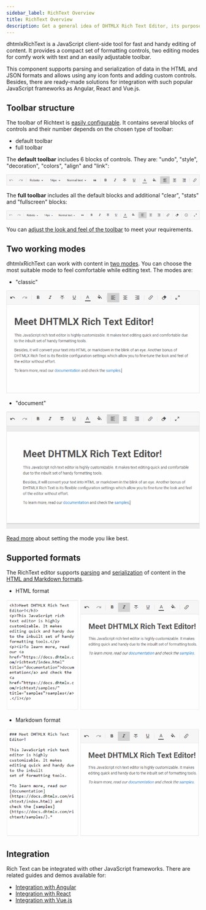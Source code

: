 ```yaml
---
sidebar_label: RichText Overview
title: RichText Overview
description: Get a general idea of DHTMLX Rich Text Editor, its purpose, toolbar structure, editing modes, supported text formats, and available integrations with JavaScript frameworks.
---
```


dhtmlxRichText is a JavaScript client-side tool for fast and handy editing of content. It provides a compact set of formatting controls, two editing modes for comfy work with text and an easily adjustable toolbar.

This component supports parsing and serialization of data in the HTML and JSON formats and allows using any icon fonts and adding custom controls. Besides, there are ready-made solutions for integration with
such popular JavaScript frameworks as Angular, React and Vue.js.

Toolbar structure
--------------------

The toolbar of Richtext is [easily configurable](guides/configuration.md#toolbar). It contains several blocks of controls and their number depends on the chosen type of toolbar:

- default toolbar
- full toolbar

The **default toolbar** includes 6 blocks of controls. They are: "undo", "style", "decoration", "colors", "align" and "link":

![Default toolbar](./assets/default_toolbar.png)



The **full toolbar** includes all the default blocks and additional "clear", "stats" and "fullscreen" blocks:

![Full toolbar](./assets/full_toolbar.png)

You can [adjust the look and feel of the toolbar](guides/customization.md) to meet your requirements.


Two working modes 
---------------------

dhtmlxRichText can work with content in [two modes](guides/configuration.md). You can choose the most suitable mode to feel comfortable while editing text. The modes are:

- "classic"

![Classic mode](./assets/classic_mode.png)

- "document"

![Document mode](./assets/doc_mode.png)

[Read more](guides/configuration.md#working-modes) about setting the mode you like best.

Supported formats
----------------

The RichText editor supports [parsing](guides/loading_data.md#adding-content-into-editor) and [serialization](guides/working_with_richtext.md#getting-content-from-editor) of content in the 
[HTML and Markdown formats](guides/loading_data.md#format-of-content).

- HTML format

![HTML format](./assets/html_format.png)

- Markdown format

![Markdown format](./assets/markdown_format.png)

Integration
-------------

Rich Text can be integrated with other JavaScript frameworks. There are related guides and demos available for:

- [Integration with Angular](guides/angular_integration.md)
- [Integration with React](guides/react_integration.md)
- [Integration with Vue.js](guides/vuejs_integration.md)
